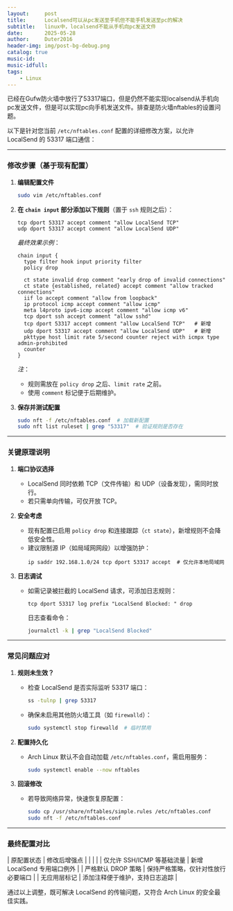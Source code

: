 ```yaml
---
layout:     post
title:      Localsend可以从pc发送至手机但不能手机发送至pc的解决
subtitle:   linux中，localsend不能从手机向pc发送文件
date:       2025-05-28
author:     Duter2016
header-img: img/post-bg-debug.png
catalog: true
music-id: 
music-idfull: 
tags:
    - Linux
---
```


已经在Gufw防火墙中放行了53317端口，但是仍然不能实现localsend从手机向pc发送文件，但是可以实现pc向手机发送文件。排查是防火墙nftables的设置问题。

以下是针对您当前 `/etc/nftables.conf` 配置的详细修改方案，以允许 LocalSend 的 53317 端口通信：

---

### **修改步骤（基于现有配置）**
1. **编辑配置文件**
   ```bash
   sudo vim /etc/nftables.conf
   ```

2. **在 `chain input` 部分添加以下规则**（置于 `ssh` 规则之后）：
   ```nft
   tcp dport 53317 accept comment "allow LocalSend TCP"
   udp dport 53317 accept comment "allow LocalSend UDP"
   ```
   *最终效果示例*：
   ```nft
   chain input {
     type filter hook input priority filter
     policy drop

     ct state invalid drop comment "early drop of invalid connections"
     ct state {established, related} accept comment "allow tracked connections"
     iif lo accept comment "allow from loopback"
     ip protocol icmp accept comment "allow icmp"
     meta l4proto ipv6-icmp accept comment "allow icmp v6"
     tcp dport ssh accept comment "allow sshd"
     tcp dport 53317 accept comment "allow LocalSend TCP"   # 新增
     udp dport 53317 accept comment "allow LocalSend UDP"   # 新增
     pkttype host limit rate 5/second counter reject with icmpx type admin-prohibited
     counter
   }
   ```
   *注*：
   - 规则需放在 `policy drop` 之后、`limit rate` 之前。
   - 使用 `comment` 标记便于后期维护。

3. **保存并测试配置**
   ```bash
   sudo nft -f /etc/nftables.conf  # 加载新配置
   sudo nft list ruleset | grep "53317"  # 验证规则是否存在
   ```

---

### **关键原理说明**
1. **端口协议选择**
   - LocalSend 同时依赖 TCP（文件传输）和 UDP（设备发现），需同时放行。
   - 若只需单向传输，可仅开放 TCP。

2. **安全考虑**
   - 现有配置已启用 `policy drop` 和连接跟踪（`ct state`），新增规则不会降低安全性。
   - 建议限制源 IP（如局域网网段）以增强防护：
     ```nft
     ip saddr 192.168.1.0/24 tcp dport 53317 accept  # 仅允许本地局域网
     ```

3. **日志调试**
   - 如需记录被拦截的 LocalSend 请求，可添加日志规则：
     ```nft
     tcp dport 53317 log prefix "LocalSend Blocked: " drop
     ```
     日志查看命令：
     ```bash
     journalctl -k | grep "LocalSend Blocked"
     ```

---

### **常见问题应对**
1. **规则未生效？**
   - 检查 LocalSend 是否实际监听 53317 端口：
     ```bash
     ss -tulnp | grep 53317
     ```
   - 确保未启用其他防火墙工具（如 `firewalld`）：
     ```bash
     sudo systemctl stop firewalld  # 临时禁用
     ```

2. **配置持久化**
   - Arch Linux 默认不会自动加载 `/etc/nftables.conf`，需启用服务：
     ```bash
     sudo systemctl enable --now nftables
     ```

3. **回滚修改**
   - 若导致网络异常，快速恢复原配置：
     ```bash
     sudo cp /usr/share/nftables/simple.rules /etc/nftables.conf
     sudo nft -f /etc/nftables.conf
     ```

---

### **最终配置对比**
| 原配置状态               | 修改后增强点                          |
| | |
| 仅允许 SSH/ICMP 等基础流量 | 新增 LocalSend 专用端口例外           |
| 严格默认 DROP 策略        | 保持严格策略，仅针对性放行必要端口    |
| 无应用层标记              | 添加注释便于维护，支持日志追踪        |

通过以上调整，既可解决 LocalSend 的传输问题，又符合 Arch Linux 的安全最佳实践。

